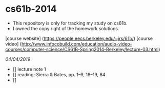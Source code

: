 # cs61b-2014
- This repository is only for tracking my study on cs61b. 
- I owned the copy right of the homework solutions.

[course website] (https://people.eecs.berkeley.edu/~jrs/61b/)
[course video] (http://www.infocobuild.com/education/audio-video-courses/computer-science/CS61B-Spring2014-Berkeley/lecture-03.html)

*04/04/2019*
- [] lecture note 1
- [] reading: Sierra & Bates, pp. 1–9, 18–19, 84
- [] 
